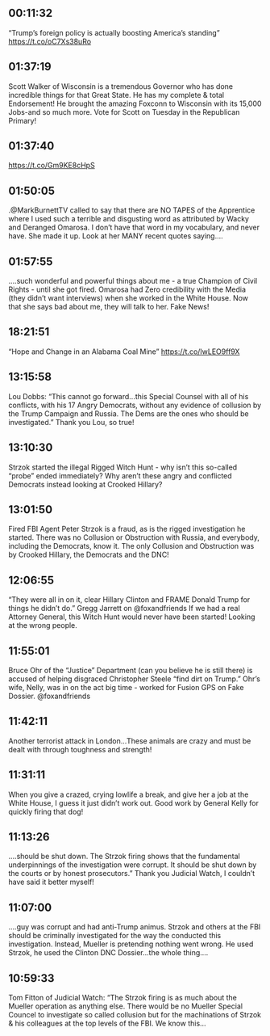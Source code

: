 ## 00:11:32
“Trump’s foreign policy is actually boosting America’s standing” https://t.co/oC7Xs38uRo
## 01:37:19
Scott Walker of Wisconsin is a tremendous Governor who has done incredible things for that Great State. He has my complete &amp; total Endorsement! He brought the amazing Foxconn to Wisconsin with its 15,000 Jobs-and so much more. Vote for Scott on Tuesday in the Republican Primary!
## 01:37:40
https://t.co/Gm9KE8cHpS
## 01:50:05
.@MarkBurnettTV called to say that there are NO TAPES of the Apprentice where I used such a terrible and disgusting word as attributed by Wacky and Deranged Omarosa. I don’t have that word in my vocabulary, and never have. She made it up. Look at her MANY recent quotes saying....
## 01:57:55
....such wonderful and powerful things about me - a true Champion of Civil Rights - until she got fired. Omarosa had Zero credibility with the Media (they didn’t want interviews) when she worked in the White House. Now that she says bad about me, they will talk to her. Fake News!
## 18:21:51
“Hope and Change in an Alabama Coal Mine” https://t.co/IwLEO9ff9X
## 13:15:58
Lou Dobbs: “This cannot go forward...this Special Counsel with all of his conflicts, with his 17 Angry Democrats, without any evidence of collusion by the Trump Campaign and Russia. The Dems are the ones who should be investigated.” Thank you Lou, so true!
## 13:10:30
Strzok started the illegal Rigged Witch Hunt - why isn’t this so-called “probe” ended immediately? Why aren’t these angry and conflicted Democrats instead looking at Crooked Hillary?
## 13:01:50
Fired FBI Agent Peter Strzok is a fraud, as is the rigged investigation he started. There was no Collusion or Obstruction with Russia, and everybody, including the Democrats, know it. The only Collusion and Obstruction was by Crooked Hillary, the Democrats and the DNC!
## 12:06:55
“They were all in on it, clear Hillary Clinton and FRAME Donald Trump for things he didn’t do.” Gregg Jarrett on @foxandfriends  If we had a real Attorney General, this Witch Hunt would never have been started! Looking at the wrong people.
## 11:55:01
Bruce Ohr of the “Justice” Department (can you believe he is still there) is accused of helping disgraced Christopher Steele “find dirt on Trump.” Ohr’s wife, Nelly, was in on the act big time - worked for Fusion GPS on Fake Dossier. @foxandfriends
## 11:42:11
Another terrorist attack in London...These animals are crazy and must be dealt with through toughness and strength!
## 11:31:11
When you give a crazed, crying lowlife a break, and give her a job at the White House, I guess it just didn’t work out. Good work by General Kelly for quickly firing that dog!
## 11:13:26
....should be shut down. The Strzok firing shows that the fundamental underpinnings of the investigation were corrupt. It should be shut down by the courts or by honest prosecutors.” Thank you Judicial Watch, I couldn’t have said it better myself!
## 11:07:00
....guy was corrupt and had anti-Trump animus. Strzok and others at the FBI should be criminally investigated for the way the conducted this investigation. Instead, Mueller is pretending nothing went wrong. He used Strzok, he used the Clinton DNC Dossier...the whole thing....
## 10:59:33
Tom Fitton of Judicial Watch: “The Strzok firing is as much about the Mueller operation as anything else. There would be no Mueller Special Councel to investigate so called collusion but for the machinations of Strzok &amp; his colleagues at the top levels of the FBI. We know this...

